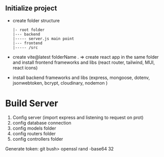 ## Initialize project

- create folder structure

  ```
  |- root folder
  |--- backend
  |----- server.js main point 
  |--- frontend
  |----- /src
  ```

- create vite@latest folderName . => create react app in the same folder and install frontend frameworks and libs (react router, tailwind, MUI, react icons)
- install backend frameworks and libs (express, mongoose, dotenv, jsonwebtoken, bcrypt, cloudinary, nodemon )

# Build Server

  1. Config server (import express and listening to request on prot)
  2. config database connection
  3. config models folder
  4. config routers folder
  5. config controllers folder


  Generate token: git bush> openssl rand -base64 32